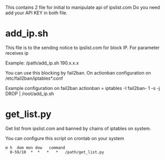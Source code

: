 This contains 2 file for initial to manipulate api of ipslist.com
Do you need add your API KEY in both file.


add_ip.sh
=========
This file is to the sending notice to ipslist.com for block IP. For parameter receives ip

Example:
/path/add_ip.sh 190.x.x.x

You can use this blocking by fail2ban. On actionban configuration on /etc/fail2ban/iptables*.conf

Example configuration on fail2ban
actionban = iptables -I fail2ban-<name> 1 -s <ip> -j DROP | /root/add_ip.sh <ip> 


get_list.py
===========
Get list from ipslist.com and banned by chains of iptables on system.

You can configure this script on crontab on your system

    m h  dom mon dow   command
      0-59/10  *  *   *   *   /path/get_list.py
 
